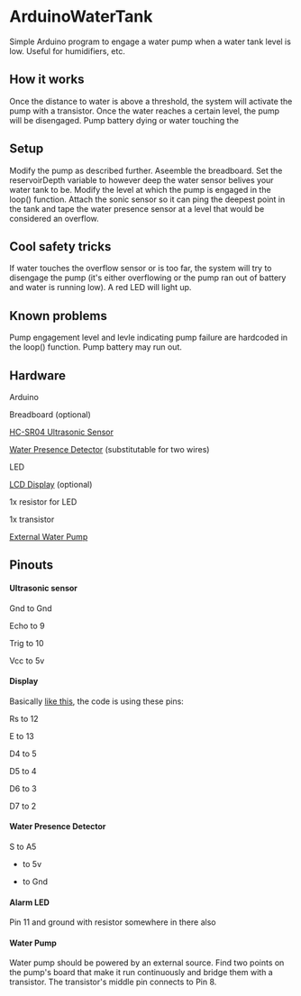 # ArduinoWaterTank
Simple Arduino program to engage a water pump when a water tank level is low. Useful for humidifiers, etc.

## How it works
Once the distance to water is above a threshold, the system will activate the pump with a transistor. Once the water reaches a certain level, the pump will be disengaged. Pump battery dying or water touching the 

## Setup
Modify the pump as described further. Aseemble the breadboard. Set the reservoirDepth variable to however deep the water sensor belives your water tank to be. Modify the level at which the pump is engaged in the loop() function. Attach the sonic sensor so it can ping the deepest point in the tank and tape the water presence sensor at a level that would be considered an overflow.

## Cool safety tricks
If water touches the overflow sensor or is too far, the system will try to disengage the pump (it's either overflowing or the pump ran out of battery and water is running low). A red LED will light up.

## Known problems
Pump engagement level and levle indicating pump failure are hardcoded in the loop() function. Pump battery may run out.

## Hardware
Arduino

Breadboard (optional)

[HC-SR04 Ultrasonic Sensor](https://www.amazon.com/Organizer-Ultrasonic-Distance-MEGA2560-ElecRight/dp/B07RGB4W8V)

[Water Presence Detector](https://www.amazon.com/Sensor-Module-Detection-Surface-Arduino%EF%BC%8810pcs%EF%BC%89/dp/B07THDH7Y4/) (substitutable for two wires)

LED

[LCD Display](https://www.amazon.com/gp/product/B019D9TYMI/) (optional)

1x resistor for LED

1x transistor

[External Water Pump](https://www.amazon.com/gp/product/B07HFPC7HB)

## Pinouts

#### Ultrasonic sensor

Gnd to Gnd

Echo to 9

Trig to 10

Vcc to 5v

#### Display

Basically [like this](https://howtomechatronics.com/tutorials/arduino/lcd-tutorial/), the code is using these pins:

Rs to 12

E to 13

D4 to 5

D5 to 4

D6 to 3

D7 to 2

#### Water Presence Detector

S to A5

+ to 5v

- to Gnd

#### Alarm LED

Pin 11 and ground with resistor somewhere in there also

#### Water Pump

Water pump should be powered by an external source. Find two points on the pump's board that make it run continuously and bridge them with a transistor. The transistor's middle pin connects to Pin 8. 
